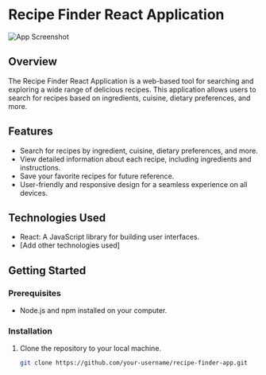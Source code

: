 # Recipe Finder React Application

![App Screenshot](screenshot.png)

## Overview

The Recipe Finder React Application is a web-based tool for searching and exploring a wide range of delicious recipes. This application allows users to search for recipes based on ingredients, cuisine, dietary preferences, and more.

## Features

- Search for recipes by ingredient, cuisine, dietary preferences, and more.
- View detailed information about each recipe, including ingredients and instructions.
- Save your favorite recipes for future reference.
- User-friendly and responsive design for a seamless experience on all devices.

## Technologies Used

- React: A JavaScript library for building user interfaces.
- [Add other technologies used]

## Getting Started

### Prerequisites

- Node.js and npm installed on your computer.

### Installation

1. Clone the repository to your local machine.

   ```bash
   git clone https://github.com/your-username/recipe-finder-app.git

